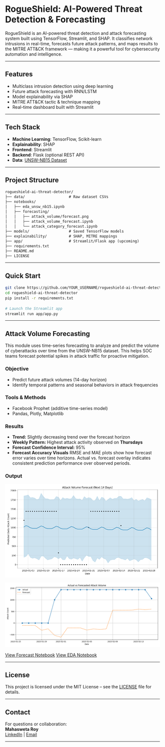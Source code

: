 # RogueShield: AI-Powered Threat Detection & Forecasting

RogueShield is an AI-powered threat detection and attack forecasting system built using TensorFlow, Streamlit, and SHAP. It classifies network intrusions in real-time, forecasts future attack patterns, and maps results to the MITRE ATT&CK framework — making it a powerful tool for cybersecurity automation and intelligence.

---

## Features

-  Multiclass intrusion detection using deep learning
-  Future attack forecasting with RNN/LSTM
-  Model explainability via SHAP
-  MITRE ATT&CK tactic & technique mapping
-  Real-time dashboard built with Streamlit

---

##  Tech Stack

- **Machine Learning**: TensorFlow, Scikit-learn
- **Explainability**: SHAP
- **Frontend**: Streamlit
- **Backend**: Flask (optional REST API)
- **Data**: [UNSW-NB15 Dataset](https://www.unsw.adfa.edu.au/unsw-canberra-cyber/cybersecurity/ADFA-NB15-Datasets/)


---

## Project Structure

```
rogueshield-ai-threat-detector/
├── data/                    # Raw dataset CSVs
├── notebooks/
│   ├── eda_unsw_nb15.ipynb
│   ├── forecasting/
│   │   ├── attack_volume/forecast.png
│   │   ├── attack_volume_forecast.ipynb
│   │   └── attack_category_forecast.ipynb
├── models/                  # Saved TensorFlow models
├── explainability/          # SHAP, MITRE mappings
├── app/                     # Streamlit/Flask app (upcoming)
├── requirements.txt
├── README.md
├── LICENSE

```

---

##  Quick Start

```bash
git clone https://github.com/YOUR_USERNAME/rogueshield-ai-threat-detector.git
cd rogueshield-ai-threat-detector
pip install -r requirements.txt

# Launch the Streamlit app
streamlit run app/app.py
```

---

## Attack Volume Forecasting

This module uses time-series forecasting to analyze and predict the volume of cyberattacks over time from the UNSW-NB15 dataset. This helps SOC teams forecast potential spikes in attack traffic for proactive mitigation.

### Objective
- Predict future attack volumes (14-day horizon)
- Identify temporal patterns and seasonal behaviors in attack frequencies

### Tools & Methods
- Facebook Prophet (additive time-series model)
- Pandas, Plotly, Matplotlib

### Results
- **Trend:** Slightly decreasing trend over the forecast horizon
- **Weekly Pattern:** Highest attack activity observed on **Thursdays**
- **Forecast Confidence Interval:** 95%
- **Forecast Accuracy Visuals** RMSE and MAE plots show how forecast error varies over time horizons. Actual vs. forecast overlay indicates consistent prediction performance over observed periods.



### Output

![Forecast](notebooks/forecasting/attack_volume/forecast.png)

![Actual vs Forecast](notebooks/forecasting/attack_volume/actual_vs_forecast.png)

[View Forecast Notebook](notebooks/forecasting/attack_volume_forecast.ipynb)
[View EDA Notebook](notebooks/eda_unsw_nb15.ipynb)



---

## License

This project is licensed under the MIT License – see the [LICENSE](LICENSE) file for details.

---

## Contact

For questions or collaboration:  
**Mahasweta Roy**  
[LinkedIn](https://www.linkedin.com/in/mahasweta-roy-9b79b6150/) | [Email](mailto:mahaswetaroy123@gmail.com)

---


